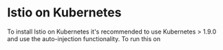 # Istio on Kubernetes

To install Istio on Kubernetes it's recommended to use Kubernetes > 1.9.0 and use the auto-injection functionality. To run this on 
